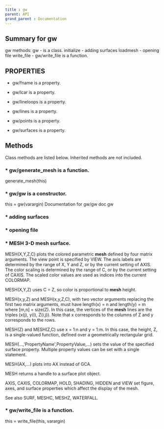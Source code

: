 ```yaml
---
title : gw
parent: API
grand_parent : Documentation
---
```

## Summary for gw
gw methods:
gw - is a class.
initialize - adding surfaces
loadmesh - opening file
write_file - gw/write_file is a function.
## PROPERTIES
* gw/fname is a property.

* gw/lcar is a property.

* gw/lineloops is a property.

* gw/lines is a property.

* gw/points is a property.

* gw/surfaces is a property.

## Methods
Class methods are listed below. Inherited methods are not included.
### * gw/generate_mesh is a function.
generate_mesh(this)

### * gw/gw is a constructor.
this = gw(varargin)
Documentation for gw/gw
doc gw

### * adding surfaces

### * opening file

### * MESH   3-D **mesh** surface.
MESH(X,Y,Z,C) plots the colored parametric **mesh** defined by
four matrix arguments.  The view point is specified by VIEW.
The axis labels are determined by the range of X, Y and Z,
or by the current setting of AXIS.  The color scaling is determined
by the range of C, or by the current setting of CAXIS.  The scaled
color values are used as indices into the current COLORMAP.

MESH(X,Y,Z) uses C = Z, so color is proportional to **mesh** height.

MESH(x,y,Z) and MESH(x,y,Z,C), with two vector arguments replacing
the first two matrix arguments, must have length(x) = n and
length(y) = m where [m,n] = size(Z).  In this case, the vertices
of the **mesh** lines are the triples (x(j), y(i), Z(i,j)).
Note that x corresponds to the columns of Z and y corresponds to
the rows.

MESH(Z) and MESH(Z,C) use x = 1:n and y = 1:m.  In this case,
the height, Z, is a single-valued function, defined over a
geometrically rectangular grid.

MESH(...,'PropertyName',PropertyValue,...) sets the value of
the specified surface property.  Multiple property values can be set
with a single statement.

MESH(AX,...) plots into AX instead of GCA.

MESH returns a handle to a surface plot object.

AXIS, CAXIS, COLORMAP, HOLD, SHADING, HIDDEN and VIEW set figure,
axes, and surface properties which affect the display of the mesh.

See also SURF, MESHC, MESHZ, WATERFALL.

### * gw/write_file is a function.
this = write_file(this, varargin)

